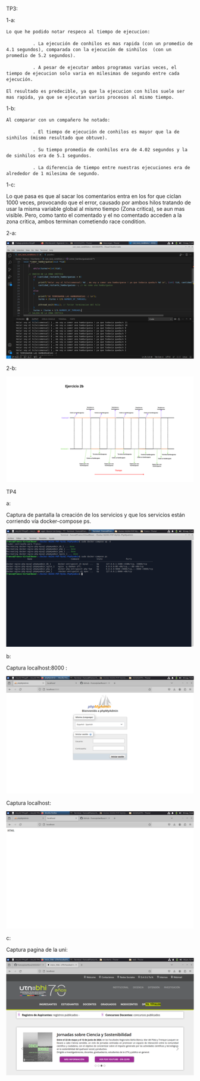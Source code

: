 TP3:

1-a: 

    Lo que he podido notar respeco al tiempo de ejecucion:

              . La ejecución de conhilos es mas rapida (con un promedio de 4.1 segundos), comparada con la ejecución de sinhilos  (con un promedio de 5.2 segundos).

              . A pesar de ejecutar ambos programas varias veces, el tiempo de ejecucion solo varia en milesimas de segundo entre cada ejecución.

    El resultado es predecible, ya que la ejecucion con hilos suele ser mas rapida, ya que se ejecutan varios procesos al mismo tiempo.

1-b: 

    Al comparar con un compañero he notado:

              . El tiempo de ejecución de conhilos es mayor que la de sinhilos (mismo resultado que obtuve).

              . Su tiempo promedio de conhilos era de 4.02 segundos y la de sinhilos era de 5.1 segundos.

              . La diferencia de tiempo entre nuestras ejecuciones era de alrededor de 1 milesima de segundo.

1-c: 

  Lo que pasa es que al sacar los comentarios entra en los for que ciclan 1000 veces, provocando que el error, causado por ambos hilos tratando de usar la misma variable global al mismo tiempo (Zona critica), se aun mas visible. Pero, como tanto  el comentado y el no comentado acceden a la zona critica, ambos terminan cometiendo race condition.

                

2-a:

<img src= "./TP3/Entrega tp3.png" />

2-b:

<img src= "./TP3/Ej2bTP3.png" />

TP4

a:

Captura de pantalla la creación de los servicios y que los servicios están
corriendo vía docker-compose ps.


<img src="TP4/docker ps.png">

b:

Captura localhost:8000 :

<img src="TP4/Local host8000.png">

Captura localhost:

<img src="TP4/Local host.png">

c:

Captura pagina de la uni:

<img src= "TP4/Pagina uni 2.0.png">
